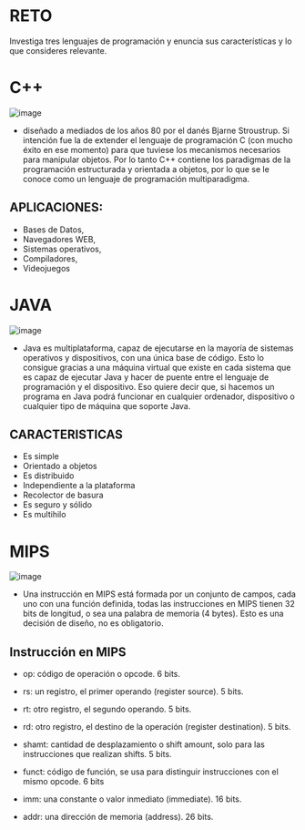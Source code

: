 # RETO
Investiga tres lenguajes de programación y enuncia sus características y lo que consideres relevante.

# C++
![image](https://user-images.githubusercontent.com/103066587/162492966-91ebfc36-0e8c-4f07-978a-ed3056d35734.png)
- diseñado a mediados de los años 80 por el danés Bjarne Stroustrup. Si intención fue la de extender el lenguaje de programación C (con mucho éxito en ese momento) para que tuviese los mecanismos necesarios para manipular objetos. Por lo tanto C++ contiene los paradigmas de la programación estructurada y orientada a objetos, por lo que se le conoce como un lenguaje de programación multiparadigma.
## APLICACIONES: 
- Bases de Datos,
- Navegadores WEB,
- Sistemas operativos,
- Compiladores,
- Videojuegos



# JAVA
![image](https://user-images.githubusercontent.com/103066587/162493915-a292ebb5-eba9-4e82-8238-0bc586d43d53.png)
- Java es multiplataforma, capaz de ejecutarse en la mayoría de sistemas operativos y dispositivos, con una única base de código. Esto lo consigue gracias a una máquina virtual que existe en cada sistema que es capaz de ejecutar Java y hacer de puente entre el lenguaje de programación y el dispositivo. Eso quiere decir que, si hacemos un programa en Java podrá funcionar en cualquier ordenador, dispositivo o cualquier tipo de máquina que soporte Java.

## CARACTERISTICAS
- Es simple
- Orientado a objetos
- Es distribuido
- Independiente a la plataforma
- Recolector de basura
- Es seguro y sólido
- Es multihilo



# MIPS
![image](https://user-images.githubusercontent.com/103066587/162495161-8897ca42-6181-488e-92fe-b02b597d7dff.png)

- Una instrucción en MIPS está formada por un conjunto de campos, cada uno con una función definida, todas las instrucciones en MIPS tienen 32 bits de longitud, o sea una palabra de memoria (4 bytes). Esto es una decisión de diseño, no es obligatorio.
## Instrucción en MIPS
- op: código de operación o opcode. 6 bits.

- rs: un registro, el primer operando (register source). 5 bits.

- rt: otro registro, el segundo operando. 5 bits.

- rd: otro registro, el destino de la operación (register destination). 5 bits.

- shamt: cantidad de desplazamiento o shift amount, solo para las instrucciones que realizan shifts. 5 bits.

- funct: código de función, se usa para distinguir instrucciones con el mismo opcode. 6 bits

- imm: una constante o valor inmediato (immediate). 16 bits.

- addr: una dirección de memoria (address). 26 bits.

